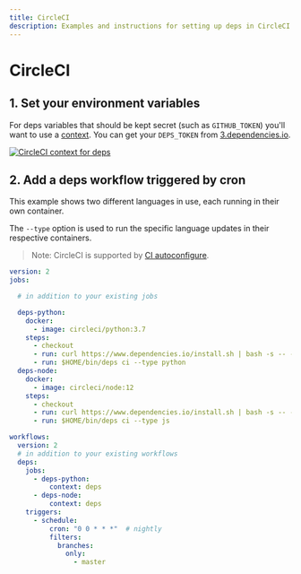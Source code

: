 ```yaml
---
title: CircleCI
description: Examples and instructions for setting up deps in CircleCI
---
```


# CircleCI

## 1. Set your environment variables

For deps variables that should be kept secret (such as `GITHUB_TOKEN`) you'll want to use a [context](https://circleci.com/docs/2.0/contexts/).
You can get your `DEPS_TOKEN` from [3.dependencies.io](https://3.dependencies.io).

[![CircleCI context for deps](/assets/img/screenshots/circleci-context.png)](/assets/img/screenshots/circleci-context.png)

## 2. Add a deps workflow triggered by cron

This example shows two different languages in use,
each running in their own container.

The `--type` option is used to run the specific language updates in their respective containers.

> Note: CircleCI is supported by [CI autoconfigure](/ci/#autoconfigure).

```yaml
version: 2
jobs:

  # in addition to your existing jobs

  deps-python:
    docker:
      - image: circleci/python:3.7
    steps:
      - checkout
      - run: curl https://www.dependencies.io/install.sh | bash -s -- -b $HOME/bin
      - run: $HOME/bin/deps ci --type python
  deps-node:
    docker:
      - image: circleci/node:12
    steps:
      - checkout
      - run: curl https://www.dependencies.io/install.sh | bash -s -- -b $HOME/bin
      - run: $HOME/bin/deps ci --type js

workflows:
  version: 2
  # in addition to your existing workflows
  deps:
    jobs:
      - deps-python:
          context: deps
      - deps-node:
          context: deps
    triggers:
      - schedule:
          cron: "0 0 * * *"  # nightly
          filters:
            branches:
              only:
                - master
```
